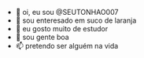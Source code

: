 - 👋 oi, eu sou @SEUTONHAO007
- 👀 sou enteresado em suco de laranja
- 🌱 eu gosto muito de estudor
- 💞️ sou gente boa  
- 📫 pretendo ser alguém na vida 

<!---
SEUTONHAO007/SEUTONHAO007 is a ✨ special ✨ repository because its `README.md` (this file) appears on your GitHub profile.
You can click the Preview link to take a look at your changes.
--->
